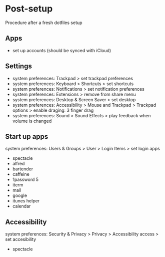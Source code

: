Post-setup
==========

Procedure after a fresh dotfiles setup

## Apps

* set up accounts (should be synced with iCloud)

## Settings

* system preferences: Trackpad > set trackpad preferences
* system preferences: Keyboard > Shortcuts > set shortcuts
* system preferences: Notifications > set notification preferences
* system preferences: Extensions > remove from share menu
* system preferences: Desktop & Screen Saver > set desktop
* system preferences: Accessibility > Mouse and Trackpad > Trackpad options > enable draging: 3 finger drag
* system preferences: Sound > Sound Effects > play feedback when volume is changed

## Start up apps

system preferences: Users & Groups > User > Login Items > set login apps

* spectacle
* alfred
* bartender
* caffeine
* 1password 5
* iterm
* mail
* google
* itunes helper
* calendar

## Accessibility

system preferences: Security & Privacy > Privacy > Accessibility access > set accesibility

* spectacle
